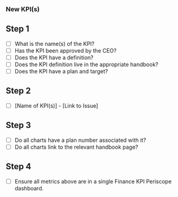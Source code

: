 ### New KPI(s) 

## Step 1

- [ ] What is the name(s) of the KPI?
- [ ] Has the KPI been approved by the CEO?
- [ ] Does the KPI have a definition?
- [ ] Does the KPI definition live in the appropriate handbook?
- [ ] Does the KPI have a plan and target?

## Step 2

- [ ] [Name of KPI(s)] - [Link to Issue]

## Step 3

- [ ] Do all charts have a plan number associated with it?
- [ ] Do all charts link to the relevant handbook page?

## Step 4

- [ ] Ensure all metrics above are in a single Finance KPI Periscope dashboard. 